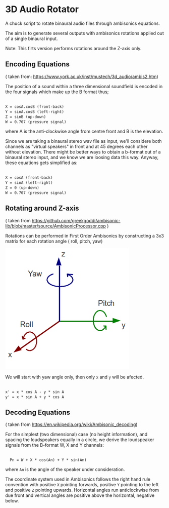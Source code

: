 # 3D Audio Rotator

A chuck script to rotate binaural audio files through ambisonics equations.

The aim is to generate several outputs with ambisonics rotations applied out of a single binaural input.

Note: This firts version performs rotations around the Z-axis only.

## Encoding Equations
( taken from: https://www.york.ac.uk/inst/mustech/3d_audio/ambis2.htm)

The position of a sound within a three dimensional soundfield is encoded in the four signals which make up the B format thus;

```

X = cosA.cosB (front-back)
Y = sinA.cosB (left-right)
Z = sinB (up-down)
W = 0.707 (pressure signal)

```

where A is the anti-clockwise angle from centre front and B is the elevation.

Since we are taking a binaural stereo wav file as input, we'll considere both channels as "virtual speakers" in front and at 45 degrees each other without elevation.
There might be better ways to obtain a b-format out of a binaural stereo input, and we know we are loosing data this way.
Anyway, these equations gets simplified as:

```

X = cosA (front-back)
Y = sinA (left-right)
Z = 0 (up-down)
W = 0.707 (pressure signal)

```


## Rotating around Z-axis

( taken from https://github.com/greekgoddj/ambisonic-lib/blob/master/source/AmbisonicProcessor.cpp )

Rotations can be performed in First Order Ambisonics by constructing a 3x3 matrix for each rotation angle ( roll, pitch, yaw)

![alt text](roll-pitch-yaw.png)


We will start with yaw angle only, then only `x` and `y` will be afected.


```

x' = x * cos A - y * sin A  
y' = x * sin A + y * cos A

```


## Decoding Equations
( taken from https://en.wikipedia.org/wiki/Ambisonic_decoding)

For the simplest (two dimensional) case (no height information),
and spacing the loudspeakers equally in a circle, we derive the
loudspeaker signals from the B-format W, X and Y channels:

```

  Pn = W + X * cos(An) + Y * sin(An)

```


where `An` is the angle of the speaker under consideration.

The coordinate system used in Ambisonics follows the right hand rule
convention with positive `X` pointing forwards, positive `Y` pointing to the left and positive `Z` pointing upwards. Horizontal angles run anticlockwise from due front and vertical angles are positive above the horizontal, negative below.
